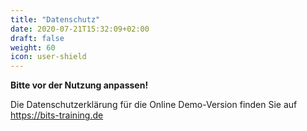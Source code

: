 ```yaml
---
title: "Datenschutz"
date: 2020-07-21T15:32:09+02:00
draft: false
weight: 60
icon: user-shield
---
```


**Bitte vor der Nutzung anpassen!**

Die Datenschutzerklärung für die Online Demo-Version finden Sie auf https://bits-training.de